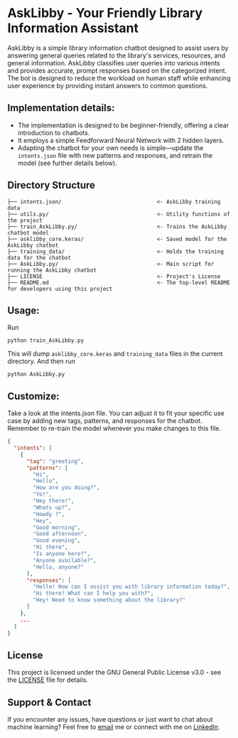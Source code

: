 # AskLibby - Your Friendly Library Information Assistant

AskLibby is a simple library information chatbot designed to assist users by answering general queries related to the library's services, resources, and general information. AskLibby classifies user queries into various intents and provides accurate, prompt responses based on the categorized intent. The bot is designed to reduce the workload on human staff while enhancing user experience by providing instant answers to common questions.

## Implementation details:

* The implementation is designed to be beginner-friendly, offering a clear introduction to chatbots. 
* It employs a simple Feedforward Neural Network with 2 hidden layers. 
* Adapting the chatbot for your own needs is simple—update the ```intents.json``` file with new patterns and responses, and retrain the model (see further details below).

## Directory Structure <a name="directory-structure"></a>

```
├── intents.json/                              <- AskLibby training data
├── utils.py/                                  <- Utility functions of the project
├── train_AskLibby.py/                         <- Trains the AskLibby chatbot model
├── asklibby_core.keras/                       <- Saved model for the AskLibby chatbot
├── training_data/                             <- Holds the training data for the chatbot
├── AskLibby.py/                               <- Main script for running the AskLibby chatbot
├── LICENSE                                    <- Project's License
├── README.md                                  <- The top-level README for developers using this project
```

## Usage:

Run
```
python train_AskLibby.py
```

This will dump ```asklibby_core.keras``` and ```training_data``` files in the current directory. And then run
 
```
python AskLibby.py
```

## Customize:

Take a look at the intents.json file. You can adjust it to fit your specific use case by adding new tags, patterns, and responses for the chatbot. 
Remember to re-train the model whenever you make changes to this file.

```json
{
  "intents": [
    {
      "tag": "greeting",
      "patterns": [
        "Hi",
        "Hello",
        "How are you doing?",
        "Yo!",
        "Hey there!",
        "Whats up?",
        "Howdy ?",
        "Hey",
        "Good morning",
        "Good afternoon",
        "Good evening",
        "Hi there",
        "Is anyone here?",
        "Anyone available?",
        "Hello, anyone?"
      ],
      "responses": [
        "Hello! How can I assist you with library information today?",
        "Hi there! What can I help you with?",
        "Hey! Need to know something about the library?"
      ]
    },
    ...
  ]
}
```

## License <a name="license"></a>
This project is licensed under the GNU General Public License v3.0 - see the [LICENSE](https://github.com/YuganshG/AskLibby/blob/main/LICENSE) file for details.

## Support & Contact <a name="support-contact"></a>
If you encounter any issues, have questions or just want to chat about machine learning? Feel free to [email](yugansh.goyal101@gmail.com) me or connect with me on [LinkedIn](https://www.linkedin.com/in/yuganshgoyal/).
